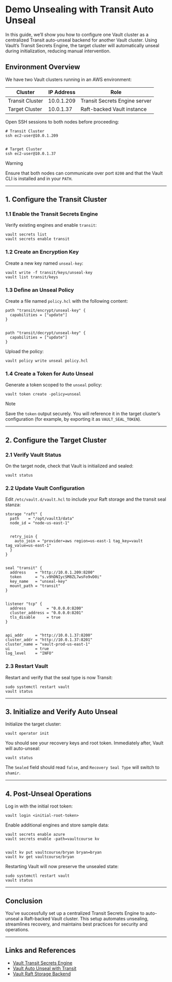 # Demo Unsealing with Transit Auto Unseal

In this guide, we’ll show you how to configure one Vault cluster as a centralized Transit auto-unseal backend for another Vault cluster. Using Vault’s Transit Secrets Engine, the target cluster will automatically unseal during initialization, reducing manual intervention.

## Environment Overview

We have two Vault clusters running in an AWS environment:

| Cluster | IP Address | Role |
| --- | --- | --- |
| Transit Cluster | 10.0.1.209 | Transit Secrets Engine server |
| Target Cluster | 10.0.1.37 | Raft-backed Vault instance |

Open SSH sessions to both nodes before proceeding:

```
# Transit Cluster
ssh ec2-user@10.0.1.209


# Target Cluster
ssh ec2-user@10.0.1.37
```

Warning

Ensure that both nodes can communicate over port `8200` and that the Vault CLI is installed and in your `PATH`.

- - -

## 1\. Configure the Transit Cluster

### 1.1 Enable the Transit Secrets Engine

Verify existing engines and enable `transit`:

```
vault secrets list
vault secrets enable transit
```

### 1.2 Create an Encryption Key

Create a new key named `unseal-key`:

```
vault write -f transit/keys/unseal-key
vault list transit/keys
```

### 1.3 Define an Unseal Policy

Create a file named `policy.hcl` with the following content:

```
path "transit/encrypt/unseal-key" {
  capabilities = ["update"]
}


path "transit/decrypt/unseal-key" {
  capabilities = ["update"]
}
```

Upload the policy:

```
vault policy write unseal policy.hcl
```

### 1.4 Create a Token for Auto Unseal

Generate a token scoped to the `unseal` policy:

```
vault token create -policy=unseal
```

Note

Save the `token` output securely. You will reference it in the target cluster’s configuration (for example, by exporting it as `VAULT_SEAL_TOKEN`).

- - -

## 2\. Configure the Target Cluster

### 2.1 Verify Vault Status

On the target node, check that Vault is initialized and sealed:

```
vault status
```

### 2.2 Update Vault Configuration

Edit `/etc/vault.d/vault.hcl` to include your Raft storage and the transit seal stanza:

```
storage "raft" {
  path    = "/opt/vault3/data"
  node_id = "node-us-east-1"


  retry_join {
    auto_join = "provider=aws region=us-east-1 tag_key=vault tag_value=us-east-1"
  }
}


seal "transit" {
  address    = "http://10.0.1.209:8200"
  token      = "s.v9hDNIycSM8ZL7wsFo9vD0i"
  key_name   = "unseal-key"
  mount_path = "transit"
}


listener "tcp" {
  address         = "0.0.0.0:8200"
  cluster_address = "0.0.0.0:8201"
  tls_disable     = true
}


api_addr     = "http://10.0.1.37:8200"
cluster_addr = "http://10.0.1.37:8201"
cluster_name = "vault-prod-us-east-1"
ui           = true
log_level    = "INFO"
```

### 2.3 Restart Vault

Restart and verify that the seal type is now Transit:

```
sudo systemctl restart vault
vault status
```

- - -

## 3\. Initialize and Verify Auto Unseal

Initialize the target cluster:

```
vault operator init
```

You should see your recovery keys and root token. Immediately after, Vault will auto-unseal:

```
vault status
```

The `Sealed` field should read `false`, and `Recovery Seal Type` will switch to `shamir`.

- - -

## 4\. Post-Unseal Operations

Log in with the initial root token:

```
vault login <initial-root-token>
```

Enable additional engines and store sample data:

```
vault secrets enable azure
vault secrets enable -path=vaultcourse kv


vault kv put vaultcourse/bryan bryan=bryan
vault kv get vaultcourse/bryan
```

Restarting Vault will now preserve the unsealed state:

```
sudo systemctl restart vault
vault status
```

- - -

## Conclusion

You’ve successfully set up a centralized Transit Secrets Engine to auto-unseal a Raft-backed Vault cluster. This setup automates unsealing, streamlines recovery, and maintains best practices for security and operations.

- - -

## Links and References

*   [Vault Transit Secrets Engine](https://www.vaultproject.io/docs/secrets/transit)
*   [Vault Auto Unseal with Transit](https://www.vaultproject.io/docs/seal/transit-auto-unseal)
*   [Vault Raft Storage Backend](https://www.vaultproject.io/docs/storage/raft)

